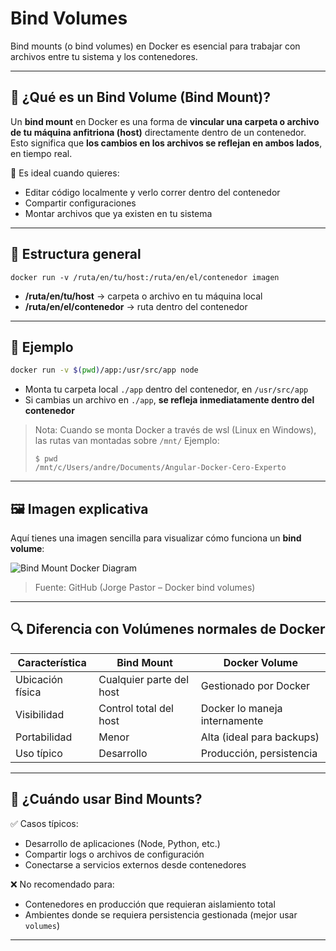 # Bind Volumes

Bind mounts (o bind volumes) en Docker es esencial para trabajar con archivos entre tu sistema y los contenedores.

---

## 🔗 ¿Qué es un Bind Volume (Bind Mount)?

Un **bind mount** en Docker es una forma de **vincular una carpeta o archivo de tu máquina anfitriona (host)** directamente dentro de un contenedor. Esto significa que **los cambios en los archivos se reflejan en ambos lados**, en tiempo real.

🧠 Es ideal cuando quieres:

* Editar código localmente y verlo correr dentro del contenedor
* Compartir configuraciones
* Montar archivos que ya existen en tu sistema

---

## 📁 Estructura general

```
docker run -v /ruta/en/tu/host:/ruta/en/el/contenedor imagen
```

* **/ruta/en/tu/host** → carpeta o archivo en tu máquina local
* **/ruta/en/el/contenedor** → ruta dentro del contenedor

---

## 📌 Ejemplo

```bash
docker run -v $(pwd)/app:/usr/src/app node
```

* Monta tu carpeta local `./app` dentro del contenedor, en `/usr/src/app`
* Si cambias un archivo en `./app`, **se refleja inmediatamente dentro del contenedor**

> Nota: Cuando se monta Docker a través de wsl (Linux en Windows), las rutas van montadas sobre `/mnt/`
> Ejemplo: 
> ```shell
>$ pwd
>/mnt/c/Users/andre/Documents/Angular-Docker-Cero-Experto
>```

---

## 🖼️ Imagen explicativa

Aquí tienes una imagen sencilla para visualizar cómo funciona un **bind volume**:

![Bind Mount Docker Diagram](https://raw.githubusercontent.com/jorgepastorr/docker-binds-volumes/master/bind-mount.png)

> Fuente: GitHub (Jorge Pastor – Docker bind volumes)

---

## 🔍 Diferencia con Volúmenes normales de Docker

| Característica   | Bind Mount               | Docker Volume                 |
| ---------------- | ------------------------ | ----------------------------- |
| Ubicación física | Cualquier parte del host | Gestionado por Docker         |
| Visibilidad      | Control total del host   | Docker lo maneja internamente |
| Portabilidad     | Menor                    | Alta (ideal para backups)     |
| Uso típico       | Desarrollo               | Producción, persistencia      |

---

## 🎯 ¿Cuándo usar Bind Mounts?

✅ Casos típicos:

* Desarrollo de aplicaciones (Node, Python, etc.)
* Compartir logs o archivos de configuración
* Conectarse a servicios externos desde contenedores

❌ No recomendado para:

* Contenedores en producción que requieran aislamiento total
* Ambientes donde se requiera persistencia gestionada (mejor usar `volumes`)

---

